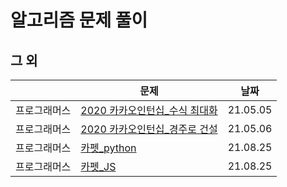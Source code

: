 # 알고리즘 문제 풀이

## 그 외 

|              | 문제                                                         | 날짜     |
| ------------ | ------------------------------------------------------------ | -------- |
| 프로그래머스 | [2020 카카오인턴십_수식 최대화](2020카카오인턴십_수식최대화.py) | 21.05.05 |
| 프로그래머스 | [2020 카카오인턴십_경주로 건설](2020카카오인턴_경주로건설_bfs.py) | 21.05.06 |
| 프로그래머스 | [카펫_python](프로그래머스_카펫.py)                          | 21.08.25 |
| 프로그래머스 | [카펫_JS](프로그래머스_카펫.js)                              | 21.08.25 |


